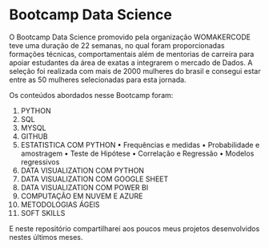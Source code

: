 # Bootcamp Data Science

O Bootcamp Data Science promovido pela organização WOMAKERCODE teve uma duração de 22 semanas, no qual foram proporcionadas formações técnicas, comportamentais além de mentorias de carreira para apoiar estudantes da área de exatas a integrarem o mercado de Dados. A seleção foi realizada com mais de 2000 mulheres do brasil e consegui estar entre as 50 mulheres selecionadas para esta jornada. 

Os conteúdos abordados nesse Bootcamp foram: 
1) PYTHON
2) SQL 
3) MYSQL
4) GITHUB
5) ESTATISTICA COM PYTHON
•	Frequências e medidas
•	Probabilidade e amostragem
•	Teste de Hipótese
•	Correlação e Regressão
•	Modelos regressivos
6) DATA VISUALIZATION COM PYTHON
7) DATA VISUALIZATION COM GOOGLE SHEET
8) DATA VISUALIZATION COM POWER BI
9) COMPUTAÇÃO EM NUVEM E AZURE
10) METODOLOGIAS ÁGEIS 
11) SOFT SKILLS

E neste repositório compartilharei aos poucos meus projetos desenvolvidos nestes últimos meses.

